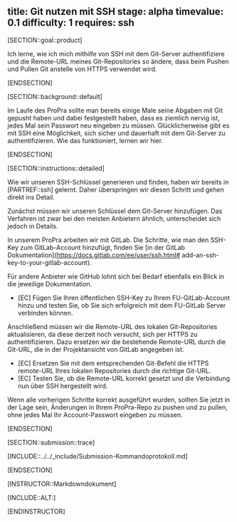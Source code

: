 title: Git nutzen mit SSH
stage: alpha
timevalue: 0.1
difficulty: 1
requires: ssh
---

[SECTION::goal::product]

Ich lerne, wie ich mich mithilfe von SSH mit dem Git-Server authentifiziere und die Remote-URL 
meines Git-Repositories so ändere, dass beim Pushen und Pullen Git anstelle von HTTPS verwendet 
wird.

[ENDSECTION]

[SECTION::background::default]

Im Laufe des ProPra sollte man bereits einige Male seine Abgaben mit Git gepusht haben und dabei 
festgestellt haben, dass es ziemlich nervig ist, jedes Mal sein Passwort neu eingeben zu müssen.
Glücklicherweise gibt es mit SSH eine Möglichkeit, sich sicher und dauerhaft mit dem Git-Server 
zu authentifizieren. Wie das funktioniert, lernen wir hier.

[ENDSECTION]

[SECTION::instructions::detailed]

Wie wir unseren SSH-Schlüssel generieren und finden, haben wir bereits in [PARTREF::ssh] gelernt.
Daher überspringen wir diesen Schritt und gehen direkt ins Detail.

Zunächst müssen wir unseren Schlüssel dem Git-Server hinzufügen. Das Verfahren ist zwar bei den 
meisten Anbietern ähnlich, unterscheidet sich jedoch in Details.

In unserem ProPra arbeiten wir mit GitLab. Die Schritte, wie man den SSH-Key zum GitLab-Account 
hinzufügt, finden Sie [in der GitLab Dokumentation](https://docs.gitlab.com/ee/user/ssh.html#
add-an-ssh-key-to-your-gitlab-account).

Für andere Anbieter wie GitHub lohnt sich bei Bedarf ebenfalls ein Blick in die jeweilige 
Dokumentation.

- [EC] Fügen Sie Ihren öffentlichen SSH-Key zu Ihrem FU-GitLab-Account hinzu und testen Sie, ob 
Sie sich erfolgreich mit dem FU-GitLab Server verbinden können.

Anschließend müssen wir die Remote-URL des lokalen Git-Repositories aktualisieren, da diese 
derzeit noch versucht, sich per HTTPS zu authentifizieren. Dazu ersetzen wir die bestehende 
Remote-URL durch die Git-URL, die in der Projektansicht von GitLab angegeben ist.

- [EC] Ersetzen Sie mit dem entsprechenden Git-Befehl die HTTPS remote-URL Ihres lokalen 
Repositories 
durch die richtige Git-URL.
- [EC] Testen Sie, ob die Remote-URL korrekt gesetzt und die Verbindung nun über SSH hergestellt 
wird.

Wenn alle vorherigen Schritte korrekt ausgeführt wurden, sollten Sie jetzt in der Lage sein, 
Änderungen in Ihrem ProPra-Repo zu pushen und zu pullen, ohne jedes Mal Ihr Account-Passwort 
eingeben zu müssen.

[ENDSECTION]

[SECTION::submission::trace]

[INCLUDE::../../_include/Submission-Kommandoprotokoll.md]

[ENDSECTION]

[INSTRUCTOR::Markdowndokument]

[INCLUDE::ALT:]

[ENDINSTRUCTOR]
